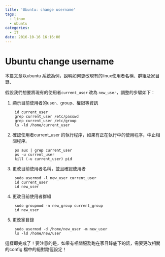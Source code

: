 ```yaml
---
title: 'Ubuntu: change username'
tags:
  - linux
  - ubuntu
categories:
  - IT
date: 2016-10-16 16:16:00
---
```


# Ubuntu change username
本篇文章以ubuntu 系統為例，說明如何更改現有的linux使用者名稱、群組及家目錄．

假設我們想要將現有的使用者`current_user` 改為 `new_user`，調整的步驟如下：

1. 顯示目前使用者的user、group、權限等資訊  

		id current_user  
		grep current_user /etc/passwd  
		grep current_user /etc/group  
		ls -ld /home/current_user  

2. 確認使用者current_user 的執行程序，如果有正在執行中的使用程序，中止相關程序。  

		ps aux | grep current_user
		ps -u current_user
		kill (-u current_user) pid
			
3. 更改目前使用者名稱，並且確認使用者  

		sudo usermod -l new_user current_user  
		id current_user  
		id new_user  
		
4. 更改目前使用者群組  

		sudo groupmod -n new_group current_group  
		id new_user    
	  
5. 更改家目錄  

		sudo usermod -d /home/new_user -m new_user  
		ls -ld /home/new/user  
			
這樣即完成了！要注意的是，如果有相關服務跑在家目錄底下的話，需要更改相關的config 檔中的絕對路徑設定！

